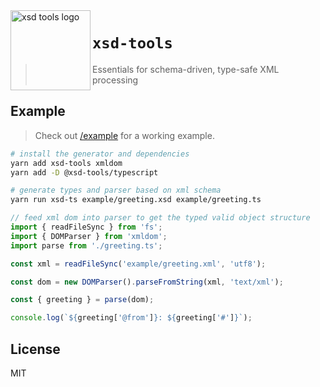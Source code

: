 <img align="left" alt="xsd tools logo" width="128" src="https://user-images.githubusercontent.com/198988/113477148-43d9bd00-9480-11eb-9587-97a0dcaa0af9.png" />

# `xsd-tools`

> Essentials for schema-driven, type-safe XML processing

## Example

> Check out [/example](/example) for a working example.

```sh
# install the generator and dependencies
yarn add xsd-tools xmldom
yarn add -D @xsd-tools/typescript
```

```sh
# generate types and parser based on xml schema
yarn run xsd-ts example/greeting.xsd example/greeting.ts
```

```ts
// feed xml dom into parser to get the typed valid object structure
import { readFileSync } from 'fs';
import { DOMParser } from 'xmldom';
import parse from './greeting.ts';

const xml = readFileSync('example/greeting.xml', 'utf8');

const dom = new DOMParser().parseFromString(xml, 'text/xml');

const { greeting } = parse(dom);

console.log(`${greeting['@from']}: ${greeting['#']}`);
```

## License

MIT
